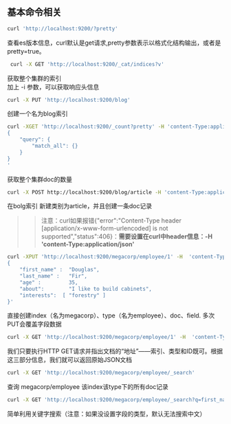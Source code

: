 ## 基本命令相关
```bash
curl 'http://localhost:9200/?pretty'  
```
查看es版本信息，curl默认是get请求,pretty参数表示以格式化结构输出，或者是pretty=true。
```bash
 curl -X GET 'http://localhost:9200/_cat/indices?v'
```
获取整个集群的索引  
加上 -i 参数，可以获取响应头信息
```bash
curl -X PUT 'http://localhost:9200/blog'
```
 创建一个名为blog索引

```bash
curl -XGET 'http://localhost:9200/_count?pretty' -H 'content-Type:application/json' -d '
{
    "query": {
        "match_all": {}
    }
}
'
```
获取整个集群doc的数量

```bash
curl -X POST http://localhost:9200/blog/article -H 'content-Type:application/json' -d '{ "author": "zhengkai.blog.csdn.net", "createtime": 1563689639575, "id": 2, "text": "Elasticsearch是一个开源的分布式、高扩展、高实时的RESTful 搜索和分析引擎，基于Lucene......", "title": "SpringBoot整合ElasticSearch" }'
```
在bolg索引 新建类别为article，并且创建一条doc记录
>> 注意：curl如果报错{"error":"Content-Type header [application/x-www-form-urlencoded] is not supported","status":406}：**需要设置在curl中header信息：-H 'content-Type:application/json'**

```bash
curl -XPUT 'http://localhost:9200/megacorp/employee/1' -H  'content-Type:application/json' -d \ '
{
    "first_name" :  "Douglas",
    "last_name" :   "Fir",
    "age" :         35,
    "about":        "I like to build cabinets",
    "interests":  [ "forestry" ]
}'
```
直接创建index（名为megacorp）、type（名为employee）、doc、field. 多次PUT会覆盖字段数据

```bash
curl -X GET 'http://localhost:9200/megacorp/employee/1' -H  'content-Type:application/json'
```
我们只要执行HTTP GET请求并指出文档的“地址”——索引、类型和ID既可。根据这三部分信息，我们就可以返回原始JSON文档

```bash
curl -X GET 'http://localhost:9200/megacorp/employee/_search'
```
查询 megacorp/employee 该index该type下的所有doc记录

```bash
curl -X GET 'http://localhost:9200/megacorp/employee/_search?q=first_name:周二珂'
```
简单利用关键字搜索（注意：如果没设置字段的类型，默认无法搜索中文）